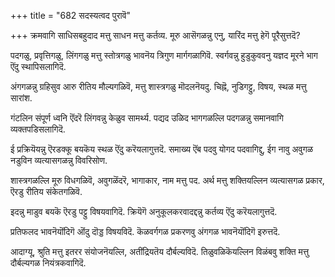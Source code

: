 +++
title = "682 सदस्यत्वद पुरावॆ"

+++
क्रमवागि साधिसबहुदाद मत्तु साधन मत्तु कर्तव्य. मूरु आसॆगळन्नु एनु, यारिंद मत्तु हेगॆ पूरैसुत्तदॆ?

पदगळु, प्रवृत्तिगळु, लिंगगळु मत्तु स्तोत्रगळु भावनॆय त्रिगुण मार्गगळागिवॆ. स्वर्गवन्नु हुडुकुववनु यज्ञद मूरने भाग ऎंदु स्थापिसलागिदॆ.

अंगगळन्नु ग्रहिसुव आरु रीतिय मौल्यगळिवॆ, मत्तु शास्त्रगळु मॊदलनॆयदु. चिह्नॆ, नुडिगट्टु, विषय, स्थळ मत्तु सारांश.

गंटलिन संपूर्ण ध्वनि ऎंदरॆ लिंगवन्नु केळुव सामर्थ्य. पद्यद उळिद भागगळल्लि पदगळन्नु समानवागि व्यक्तपडिसलागिदॆ.

ई प्रक्रियॆयन्नु ऎरडक्कू बयकॆय स्थळ ऎंदु करॆयलागुत्तदॆ. समाख्य ऎंब पदवु योगद पदवागिद्दु, ईग नावु अवुगळ नडुविन व्यत्यासगळन्नु विवरिसोण.

शास्त्रगळल्लि मूरु विधगळिवॆ, अवुगळॆंदरॆ, भागाकार, नाम मत्तु पद. अर्थ मत्तु शक्तियल्लिन व्यत्यासगळ प्रकार, ऎरडु रीतिय संकेतगळिवॆ.

इदन्नु माडुव बयकॆ ऎरडु पट्टु विषयवागिदॆ. क्रियॆगॆ अनुकूलकरवादद्दन्नु कर्तव्य ऎंदु करॆयलागुत्तदॆ.

प्रतिफलद भावनॆयॊंदिगॆ ऒंदु दॊड्ड विषयविदॆ. कॆळवर्गगळ प्रकरणवु अंगगळ भावनॆयॊंदिगॆ इरुत्तदॆ.

आदाग्यू, श्रुति मत्तु इतरर संयोजनॆयल्लि, अतींद्रियतॆय दौर्बल्यविदॆ. तिळुवळिकॆयल्लिन विळंबवु शक्ति मत्तु दौर्बल्यगळ नियंत्रकवागिदॆ.

